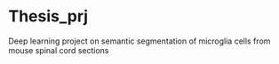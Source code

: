 # Thesis_prj
Deep learning project on semantic segmentation of microglia cells from mouse spinal cord sections
